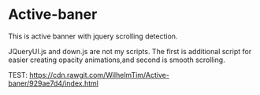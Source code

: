 # Active-baner
This is active banner with jquery scrolling detection. 

JQueryUI.js and down.js are not my scripts. The first is additional script for easier creating opacity animations,and second is smooth scrolling.

TEST: https://cdn.rawgit.com/WilhelmTim/Active-baner/929ae7d4/index.html
